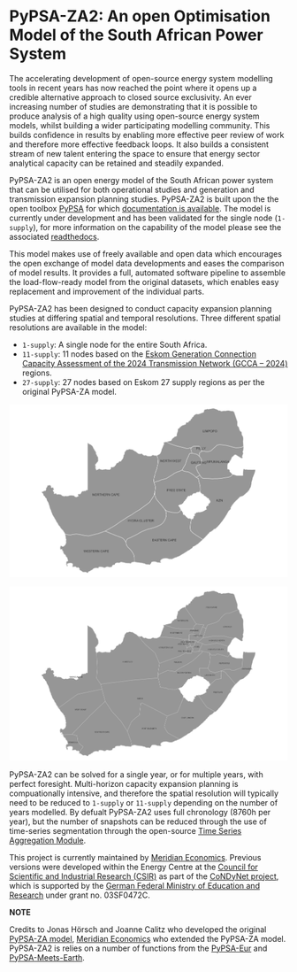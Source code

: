 # PyPSA-ZA2: An open Optimisation Model of the South African Power System
The accelerating development of open-source energy system modelling tools in recent years has now reached the point where it opens up a credible alternative approach to closed source exclusivity. An ever increasing number of studies are demonstrating that it is possible to produce analysis of a high quality using open-source energy system models, whilst building a wider participating modelling community. This builds confidence in results by enabling more effective peer review of work and therefore more effective feedback loops. It also builds a consistent stream of new talent entering the space to ensure that energy sector analytical capacity can be retained and steadily expanded.

PyPSA-ZA2 is an open energy model of the South African power system that can be utilised for both operational studies and generation and transmission expansion planning studies. PyPSA-ZA2 is built upon the the open toolbox [PyPSA](https://pypsa.org/) for which [documentation is available](https://pypsa.readthedocs.io/en/latest/index.html). The model is currently under development and has been validated for the single node (`1-supply`), for more information on the capability of the model please see the associated [readthedocs](https://pypsa-za.readthedocs.io/en/latest/). 

This model makes use of freely available and open data which encourages the open exchange of model data developments and eases the comparison of model results. It provides a full, automated software pipeline to assemble the load-flow-ready model from the original datasets, which enables easy replacement and improvement of the individual parts.

PyPSA-ZA2 has been designed to conduct capacity expansion planning studies at differing spatial and temporal resolutions. 
Three different spatial resolutions are available in the model:

- ``1-supply``: A single node for the entire South Africa.
- ``11-supply``: 11 nodes based on the [Eskom Generation Connection Capacity Assessment of the 2024 Transmission Network (GCCA – 2024)](https://www.eskom.co.za/eskom-divisions/tx/gcca/) regions.
- ``27-supply``: 27 nodes based on Eskom 27 supply regions as per the original PyPSA-ZA model.

![11-supply](docs/img/11-supply.png)

![27-supply](docs/img/27-supply.png)

PyPSA-ZA2 can be solved for a single year, or for multiple years, with perfect foresight.
Multi-horizon capacity expansion planning is compuationally intensive, and therefore 
the spatial resolution will typically need to be reduced to ``1-supply`` or ``11-supply``
depending on the number of years modelled. By defualt PyPSA-ZA2 uses full chronology
(8760h per year), but the number of snapshots can be reduced through the use of time-series 
segmentation through the open-source [Time Series Aggregation Module]( https://github.com/FZJ-IEK3-VSA/tsam/). 

This project is currently maintained by [Meridian Economics]( https://meridianeconomics.co.za/). Previous versions were developed within the Energy Centre 
at the [Council for Scientific and Industrial Research (CSIR)](https://www.csir.co.za/) as part of the [CoNDyNet project](https://fias.institute/en/projects/condynet/), which is supported by the 
[German Federal Ministry of Education and Research](https://www.bmbf.de/bmbf/en/home/home_node.html) under grant no. 03SF0472C. 




**NOTE**
   
  Credits to Jonas Hörsch and Joanne Calitz who developed the original [PyPSA-ZA model](https://arxiv.org/pdf/1710.11199.pdf), 
  [Meridian Economics](http://meridianeconomics.co.za) who extended the PyPSA-ZA model.
  PyPSA-ZA2 is relies on a number of functions from the [PyPSA-Eur](https://github.com/PyPSA/pypsa-eur) and [PyPSA-Meets-Earth](https://github.com/pypsa-meets-earth/pypsa-earth).


<!---
## Instructions

To build and solve the model, a computer with about 20GB of memory with a strong
interior-point solver supported by the modelling library
[PYOMO](https://github.com/Pyomo/pyomo) like Gurobi or CPLEX are required.

We recommend as preparatory steps (the path before the `%` sign denotes the
directory in which the commands following the `%` should be entered):

1. cloning the repository using `git` (**to a directory without any spaces in the path**)
   ```shell
   /some/other/path % cd /some/path/without/spaces
   /some/path/without/spaces % git clone https://github.com/FRESNA/pypsa-za.git
   ```

2. installing the necessary python dependencies using conda (from within the `pypsa-za` directory)
   ```shell
   .../pypsa-za % conda env create -f environment.yaml
   .../pypsa-za % source activate pypsa-za  # or conda activate pypsa-za on windows
   ```

3. getting the separate [data bundle](https://vfs.fias.science/d/f204668ef2/files/?p=/pypsa-za-bundle.7z&dl=1) (see also [Data dependencies] below) and unpacking it in `data`
   ```shell
   .../data % wget "https://vfs.fias.science/d/f204668ef2/files/?dl=1&p=/pypsa-za-bundle.7z"
   .../data % 7z x pypsa-za-bundle.7z
   ```

All results and scenario comparisons are reproduced using the workflow
management system `snakemake`
```shell
.../pypsa-za % snakemake
[... will take about a week on a recent computer with all scenarios ...]
```

`snakemake` will first compute several intermediate data files in the directory
`resources`, then prepare unsolved networks in `networks`, solve them and save
the resulting networks in `results/version-0.x/networks` and finally render the
main plots into `results/version-0.5/plots`.

Instead of computing all scenarios (defined by the product of all wildcards in
the `scenario` config section), `snakemake` also allows to compute only a
specific scenario like `csir-aggressive_redz_E_LC`:
```shell
.../pypsa-za % snakemake results/version-0.5/plots/network_csir-aggressive_redz_E_LC_p_nom
```
--->
